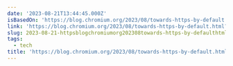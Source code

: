 ```yaml
---
date: '2023-08-21T13:44:45.000Z'
isBasedOn: 'https://blog.chromium.org/2023/08/towards-https-by-default.html?m=1'
link: 'https://blog.chromium.org/2023/08/towards-https-by-default.html?m=1'
slug: 2023-08-21-httpsblogchromiumorg202308towards-https-by-defaulthtmlm1
tags:
  - tech
title: 'https://blog.chromium.org/2023/08/towards-https-by-default.html?m=1'
---
```


